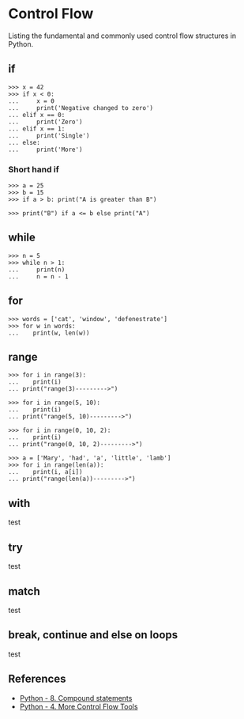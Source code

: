 # Control Flow

Listing the fundamental and commonly used control flow structures in Python.

## if

```pycon exec="1" source="console" title="if.py"
>>> x = 42
>>> if x < 0:
...     x = 0
...     print('Negative changed to zero')
... elif x == 0:
...     print('Zero')
... elif x == 1:
...     print('Single')
... else:
...     print('More')
```

### Short hand if

```pycon exec="1" source="console" title="short_if.py"
>>> a = 25
>>> b = 15
>>> if a > b: print("A is greater than B")

>>> print("B") if a <= b else print("A")
```

## while

```pycon exec="1" source="console" title="while.py"
>>> n = 5
>>> while n > 1:
...     print(n)
...     n = n - 1
```

## for

```pycon exec="1" source="console" title="for.py"
>>> words = ['cat', 'window', 'defenestrate']
>>> for w in words:
...    print(w, len(w))
```

## range

```pycon exec="1" source="console" title="for.py"
>>> for i in range(3):
...    print(i)
... print("range(3)--------->")

>>> for i in range(5, 10):
...    print(i)
... print("range(5, 10)--------->")

>>> for i in range(0, 10, 2):
...    print(i)
... print("range(0, 10, 2)--------->")

>>> a = ['Mary', 'had', 'a', 'little', 'lamb']
>>> for i in range(len(a)):
...    print(i, a[i])
... print("range(len(a))--------->")
```

## with

test

## try

test

## match

test

## break, continue and else on loops

test

## References

- [Python - 8. Compound statements](https://docs.python.org/3/reference/compound_stmts.html#compound-statements)
- [Python - 4. More Control Flow Tools](https://docs.python.org/3/tutorial/controlflow.html#)
